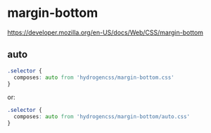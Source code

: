 # margin-bottom

https://developer.mozilla.org/en-US/docs/Web/CSS/margin-bottom

## auto
```css
.selector {
  composes: auto from 'hydrogencss/margin-bottom.css'
}
```

or:
```css
.selector {
  composes: auto from 'hydrogencss/margin-bottom/auto.css'
}
```

